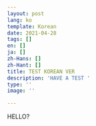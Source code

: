 ```yaml
---
layout: post
lang: ko
template: Korean
date: 2021-04-28
tags: []
en: []
ja: []
zh-Hans: []
zh-Hant: []
title: TEST KOREAN VER
description: 'HAVE A TEST '
type: ''
image: ''

---
```

HELLO?